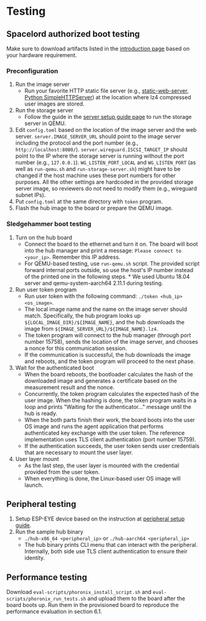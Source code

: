 # Testing

## Spacelord authorized boot testing

Make sure to download artifacts listed in the [introduction page](introduction.md)
based on your hardware requirement.

### Preconfiguration

1. Run the image server
    * Run your favorite HTTP static file server
      (e.g., [static-web-server](https://github.com/joseluisq/static-web-server),
[Python SimpleHTTPServer](https://www.digitalocean.com/community/tutorials/python-simplehttpserver-http-server))
      at the location where lz4 compressed user images are stored.
2. Run the storage server
    * Follow the guide in the [server setup guide page](server.md)
      to run the storage server in QEMU.
3. Edit `config.toml` based on the location of the image server and the web server.
    `server.IMAGE_SERVER_URL` should point to the image server including the protocol and the port number
    (e.g., `http://localhost:8080/`).
    `server.wireguard.ISCSI_TARGET_IP` should point to the IP
    where the storage server is running without the port number
    (e.g., `127.0.0.1`).
    `WG_LISTEN_PORT_LOCAL` and `WG_LISTEN_PORT` (as well as `run-qemu.sh` and `run-storage-server.sh`)
    might have to be changed if the host machine uses these port numbers for other purposes.
    All the other settings are hardcoded in the provided storage server image,
    so reviewers do not need to modify them (e.g., wireguard subnet IPs).
4. Put `config.toml` at the same directory with `token` program.
5. Flash the hub image to the board or prepare the QEMU image.

### Sledgehammer boot testing

1. Turn on the hub board
    * Connect the board to the ethernet and turn it on.
      The board will boot into the hub manager
      and print a message:
      `Please connect to <your_ip>`.
      Remember this IP address.
    * For QEMU-based testing, use `run-qemu.sh` script.
      The provided script forward internal ports outside,
      so use the host's IP number instead of the printed one
      in the following steps.
          * We used Ubuntu 18.04 server and qemu-system-aarch64 2.11.1 during testing.
2. Run user token program
    * Run user token with the following command:
      `./token <hub_ip> <os_image>`.
    * The local image name and the name on the image server should match.
      Specifically, the hub program looks up `${LOCAL_IMAGE_DIR}/${IMAGE_NAME}`,
      and the hub downloads the image from `${IMAGE_SERVER_URL}/${IMAGE_NAME}.lz4`.
    * The token program will connect to the hub manager
      (through port number 15758),
      sends the location of the image server,
      and chooses a nonce for this communication session.
    * If the communication is successful,
      the hub downloads the image and reboots,
      and the token program will proceed to the next phase.
3. Wait for the authenticated boot
    * When the board reboots,
      the bootloader calculates the hash of the downloaded image
      and generates a certificate based on the measurement result and the nonce.
    * Concurrently, the token program calculates the expected hash of the user image.
      When the hashing is done, the token program waits in a loop
      and prints "Waiting for the authenticator..." message until the hub is ready.
    * When the both parts finish their work,
      the board boots into the user OS image and runs the agent application
      that performs authenticated key exchange with the user token.
      The reference implementation uses TLS client authentication (port number 15759).
    * If the authentication succeeds,
      the user token sends user credentials that are necessary to mount the user layer.
4. User layer mount
    * As the last step, the user layer is mounted with the credential provided from the user token.
    * When everything is done, the Linux-based user OS image will launch.

## Peripheral testing

1. Setup ESP-EYE device based on the instruction at [peripheral setup guide](peripheral.md).
2. Run the sample hub binary
    * `./hub-x86_64 <peripheral_ip>` or `./hub-aarch64 <peripheral_ip>`
    * The hub binary prints CLI menu that can interact with the peripheral.
      Internally, both side use TLS client authentication to ensure their identity.

## Performance testing

Download `eval-scripts/phoronix_install_script.sh` and `eval-scripts/phoronix_run_tests.sh`
and upload them to the board after the board boots up.
Run them in the provisioned board to reproduce the performance evaluation in section 6.1.
